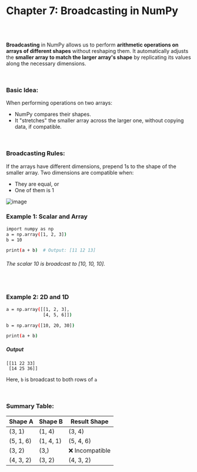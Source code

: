 #
# Chapter 7: Broadcasting in NumPy

<br>
<br>

**Broadcasting** in NumPy allows us to perform **arithmetic operations on arrays of different shapes** without reshaping them. It automatically adjusts the **smaller array to match the larger array's shape** by replicating its values along the necessary dimensions.

<br>

### Basic Idea:
When performing operations on two arrays:
- NumPy compares their shapes.
- It "stretches" the smaller array across the larger one, without copying data, if compatible.

<br>

### Broadcasting Rules:
If the arrays have different dimensions, prepend 1s to the shape of the smaller array.
Two dimensions are compatible when:
- They are equal, or
- One of them is 1

![image](https://github.com/user-attachments/assets/9f74303a-41de-4b66-8b43-dc6cca9b9126)

### Example 1: Scalar and Array
```bash
import numpy as np
a = np.array([1, 2, 3])
b = 10

print(a + b)  # Output: [11 12 13]
```
###### The scalar 10 is broadcast to [10, 10, 10].

<br>

### Example 2: 2D and 1D
```bash
a = np.array([[1, 2, 3],
              [4, 5, 6]])

b = np.array([10, 20, 30])

print(a + b)
```
##### Output
```
[[11 22 33]
 [14 25 36]]
```
Here, `b` is broadcast to both rows of `a`

<br>

### Summary Table:
| Shape A   | Shape B   | Result Shape   |
| --------- | --------- | -------------- |
| (3, 1)    | (1, 4)    | (3, 4)         |
| (5, 1, 6) | (1, 4, 1) | (5, 4, 6)      |
| (3, 2)    | (3,)      | ❌ Incompatible |
| (4, 3, 2) | (3, 2)    | (4, 3, 2)      |






